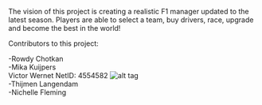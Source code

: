 The vision of this project is creating a realistic F1 manager updated to the latest season.
Players are able to select a team, buy drivers, race, upgrade and become the best in the world!


Contributors to this project:

-Rowdy Chotkan
<br/>
-Mika Kuijpers
<br/>
Victor Wernet
NetID: 4554582
![alt tag](https://scontent-ams3-1.xx.fbcdn.net/v/t1.0-1/c181.0.533.533/s160x160/13567416_10207076749024818_7651325443489886871_n.jpg?oh=4443dc63be6945b8c1b6459652d0b088&oe=58B893F2)
<br/>
-Thijmen Langendam
<br/>
-Nichelle Fleming
